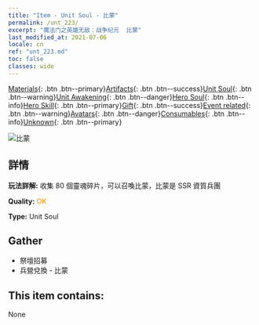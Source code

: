 ```yaml
---
title: "Item - Unit Soul - 比蒙"
permalink: /unt_223/
excerpt: "魔法门之英雄无敌：战争纪元  比蒙"
last_modified_at: 2021-07-06
locale: cn
ref: "unt_223.md"
toc: false
classes: wide
---
```

 [Materials](/ItemsCN/){: .btn .btn--primary}[Artifacts](/ItemsCN/Artifacts/){: .btn .btn--success}[Unit Soul](/ItemsCN/UnitSoul/){: .btn .btn--warning}[Unit Awakening](/ItemsCN/UnitAwakening/){: .btn .btn--danger}[Hero Soul](/ItemsCN/HeroSoul/){: .btn .btn--info}[Hero Skill](/ItemsCN/HeroSkill/){: .btn .btn--primary}[Gift](/ItemsCN/Gift/){: .btn .btn--success}[Event related](/ItemsCN/Events/){: .btn .btn--warning}[Avatars](/ItemsCN/Avatars/){: .btn .btn--danger}[Consumables](/ItemsCN/Consumables/){: .btn .btn--info}[Unknown](/ItemsCN/Unknown/){: .btn .btn--primary}

 ![比蒙](/images/u/ti_bimeng.jpg)

## 詳情
 **玩法詳解:** 收集 80 個靈魂碎片，可以召喚比蒙，比蒙是 SSR 資質兵團

 **Quality:** <span style="color: #FF8C00">OK</span>

 **Type:** Unit Soul

## Gather

*    祭壇招募 
*    兵營兌換 - 比蒙 

## This item contains:

  None

